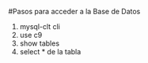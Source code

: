 #Pasos para acceder a la Base de Datos


1. mysql-clt cli
2. use c9
3. show tables
4. select * de la tabla
